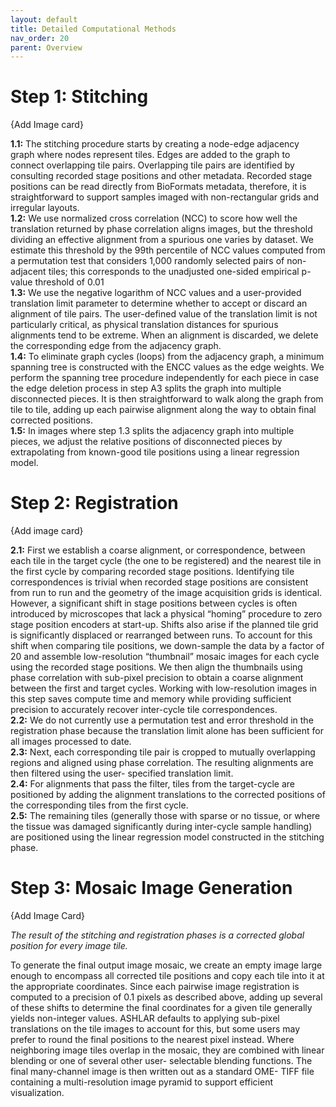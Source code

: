 ```yaml
---
layout: default
title: Detailed Computational Methods
nav_order: 20
parent: Overview
---
```


# Step 1: Stitching
{Add Image card}

**1.1:** The stitching procedure starts by creating a node-edge adjacency graph where nodes represent tiles. Edges are added to the graph to connect overlapping tile pairs. Overlapping tile pairs are identified by consulting recorded stage positions and other metadata. Recorded stage positions can be read directly from BioFormats metadata, therefore, it is straightforward to support samples imaged with non-rectangular grids and irregular layouts.  
**1.2:** We use normalized cross correlation (NCC) to score how well the translation returned by phase correlation aligns images, but the threshold dividing an effective alignment from a spurious one varies by dataset. We estimate this threshold by the 99th percentile of NCC values computed from a permutation test that considers 1,000 randomly selected pairs of non-adjacent tiles; this corresponds to the unadjusted one-sided empirical p-value threshold of 0.01  
**1.3:** We use the negative logarithm of NCC values and a user-provided translation limit parameter to determine whether to accept or discard an alignment of tile pairs. The user-defined value of the translation limit is not particularly critical, as physical translation distances for spurious alignments tend to be extreme. When an alignment is discarded, we delete the corresponding edge from the adjacency graph.   
**1.4:** To eliminate graph cycles (loops) from the adjacency graph, a minimum spanning tree is constructed with the ENCC values as the edge weights. We perform the spanning tree procedure independently for each piece in case the edge deletion process in step A3 splits the graph into multiple disconnected pieces. It is then straightforward to walk along the graph from tile to tile, adding up each pairwise alignment along the way to obtain final corrected positions.  
**1.5:** In images where step 1.3 splits the adjacency graph into multiple pieces, we adjust the relative positions of disconnected pieces by extrapolating from known-good tile positions using a linear regression model.   


# Step 2: Registration
{Add image card}

**2.1:** First we establish a coarse alignment, or correspondence, between each tile in the target cycle (the one to be registered) and the nearest tile in the first cycle by comparing recorded stage positions. Identifying tile correspondences is trivial when recorded stage positions are consistent from run to run and the geometry of the image acquisition grids is identical. However, a significant shift in stage positions between cycles is often introduced by microscopes that lack a physical “homing” procedure to zero stage position encoders at start-up. Shifts also arise if the planned tile grid is significantly displaced or rearranged between runs. To account for this shift when comparing tile positions, we down-sample the data by a factor of 20 and assemble low-resolution “thumbnail” mosaic images for each cycle using the recorded stage positions. We then align the thumbnails using phase correlation with sub-pixel precision to obtain a coarse alignment between the first and target cycles. Working with low-resolution images in this step saves compute time and memory while providing sufficient precision to accurately recover inter-cycle tile correspondences.  
**2.2:** We do not currently use a permutation test and error threshold in the registration phase because the translation limit alone has been sufficient for all images processed to date.  
**2.3:** Next, each corresponding tile pair is cropped to mutually overlapping regions and aligned using phase correlation. The resulting alignments are then filtered using the user- specified translation limit.  
**2.4:** For alignments that pass the filter, tiles from the target-cycle are positioned by adding the alignment translations to the corrected positions of the corresponding tiles from the first cycle.  
**2.5:** The remaining tiles (generally those with sparse or no tissue, or where the tissue was damaged significantly during inter-cycle sample handling) are positioned using the linear regression model constructed in the stitching phase.  


# Step 3: Mosaic Image Generation
{Add Image Card}

*The result of the stitching and registration phases is a corrected global position for every image tile.*

To generate the final output image mosaic, we create an empty image large enough to encompass all corrected tile positions and copy each tile into it at the appropriate coordinates. Since each pairwise image registration is computed to a precision of 0.1 pixels as described above, adding up several of these shifts to determine the final coordinates for a given tile generally yields non-integer values. ASHLAR defaults to applying sub-pixel translations on the tile images to account for this, but some users may prefer to round the final positions to the nearest pixel instead. Where neighboring image tiles overlap in the mosaic, they are combined with linear blending or one of several other user- selectable blending functions. The final many-channel image is then written out as a standard OME- TIFF file containing a multi-resolution image pyramid to support efficient visualization. 

